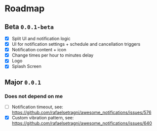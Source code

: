# Roadmap

## Beta `0.0.1-beta`

- [X] Split UI and notification logic
- [X] UI for notification settings + schedule and cancellation triggers
- [X] Notification content + icon
- [X] Change times per hour to minutes delay
- [X] Logo
- [X] Splash Screen

## Major `0.0.1`

### Does not depend on me

- [ ] Notification timeout, see: https://github.com/rafaelsetragni/awesome_notifications/issues/576
- [X] Custom vibration pattern, see: https://github.com/rafaelsetragni/awesome_notifications/issues/640
